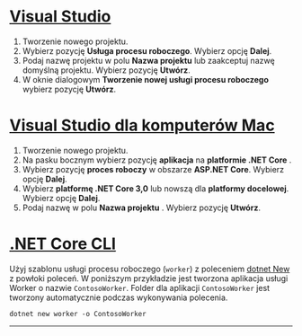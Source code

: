 # <a name="visual-studio"></a>[Visual Studio](#tab/visual-studio)

1. Tworzenie nowego projektu.
1. Wybierz pozycję **Usługa procesu roboczego**. Wybierz opcję **Dalej**.
1. Podaj nazwę projektu w polu **Nazwa projektu** lub zaakceptuj nazwę domyślną projektu. Wybierz pozycję **Utwórz**.
1. W oknie dialogowym **Tworzenie nowej usługi procesu roboczego** wybierz pozycję **Utwórz**.

# <a name="visual-studio-for-mac"></a>[Visual Studio dla komputerów Mac](#tab/visual-studio-mac)

1. Tworzenie nowego projektu.
1. Na pasku bocznym wybierz pozycję **aplikacja** na **platformie .NET Core** .
1. Wybierz pozycję **proces roboczy** w obszarze **ASP.NET Core**. Wybierz opcję **Dalej**.
1. Wybierz **platformę .NET Core 3,0** lub nowszą dla **platformy docelowej**. Wybierz opcję **Dalej**.
1. Podaj nazwę w polu **Nazwa projektu** . Wybierz pozycję **Utwórz**.

# <a name="net-core-cli"></a>[.NET Core CLI](#tab/netcore-cli)

Użyj szablonu usługi procesu roboczego (`worker`) z poleceniem [dotnet New](/dotnet/core/tools/dotnet-new) z powłoki poleceń. W poniższym przykładzie jest tworzona aplikacja usługi Worker o nazwie `ContosoWorker`. Folder dla aplikacji `ContosoWorker` jest tworzony automatycznie podczas wykonywania polecenia.

```dotnetcli
dotnet new worker -o ContosoWorker
```

---
